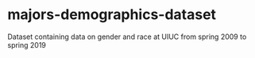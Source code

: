 # majors-demographics-dataset
Dataset containing data on gender and race at UIUC from spring 2009 to spring 2019
